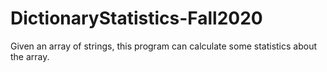 # DictionaryStatistics-Fall2020
Given an array of strings, this program can calculate some statistics about the array.
